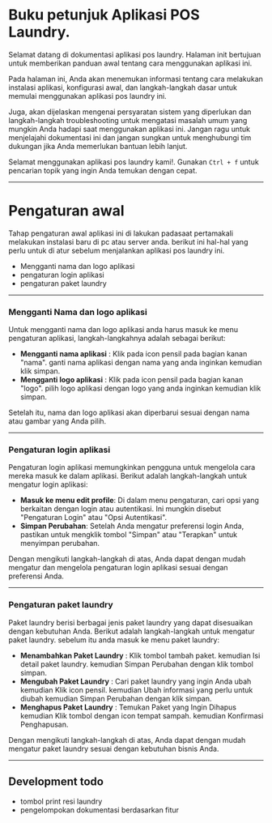# Buku petunjuk Aplikasi POS Laundry.

Selamat datang di dokumentasi aplikasi pos laundry. Halaman init bertujuan untuk memberikan panduan awal tentang cara menggunakan aplikasi ini.

Pada halaman ini, Anda akan menemukan informasi tentang cara melakukan instalasi aplikasi, konfigurasi awal, dan langkah-langkah dasar untuk memulai menggunakan aplikasi pos laundry ini.

Juga, akan dijelaskan mengenai persyaratan sistem yang diperlukan dan langkah-langkah troubleshooting untuk mengatasi masalah umum yang mungkin Anda hadapi saat menggunakan aplikasi ini. Jangan ragu untuk menjelajahi dokumentasi ini dan jangan sungkan untuk menghubungi tim dukungan jika Anda memerlukan bantuan lebih lanjut.

Selamat menggunakan aplikasi pos laundry kami!. Gunakan `Ctrl + f` untuk pencarian topik yang ingin Anda temukan dengan cepat.

---

# Pengaturan awal

Tahap pengaturan awal aplikasi ini di lakukan padasaat pertamakali melakukan instalasi baru di pc atau server anda. berikut ini hal-hal yang perlu untuk di atur sebelum menjalankan aplikasi pos laundry ini.

-   Mengganti nama dan logo aplikasi
-   pengaturan login aplikasi
-   pengaturan paket laundry

---

### Mengganti Nama dan logo aplikasi

Untuk mengganti nama dan logo aplikasi anda harus masuk ke menu pengaturan aplikasi, langkah-langkahnya adalah sebagai berikut:

-   **Mengganti nama aplikasi** : Klik pada icon pensil pada bagian kanan "nama". ganti nama aplikasi dengan nama yang anda inginkan kemudian klik simpan.
-   **Mengganti logo aplikasi** : Klik pada icon pensil pada bagian kanan "logo". pilih logo aplikasi dengan logo yang anda inginkan kemudian klik simpan.

Setelah itu, nama dan logo aplikasi akan diperbarui sesuai dengan nama atau gambar yang Anda pilih.

---

### Pengaturan login aplikasi

Pengaturan login aplikasi memungkinkan pengguna untuk mengelola cara mereka masuk ke dalam aplikasi. Berikut adalah langkah-langkah untuk mengatur login aplikasi:

-   **Masuk ke menu edit profile**: Di dalam menu pengaturan, cari opsi yang berkaitan dengan login atau autentikasi. Ini mungkin disebut "Pengaturan Login" atau "Opsi Autentikasi".
-   **Simpan Perubahan**: Setelah Anda mengatur preferensi login Anda, pastikan untuk mengklik tombol "Simpan" atau "Terapkan" untuk menyimpan perubahan.

Dengan mengikuti langkah-langkah di atas, Anda dapat dengan mudah mengatur dan mengelola pengaturan login aplikasi sesuai dengan preferensi Anda.

---

### Pengaturan paket laundry

Paket laundry berisi berbagai jenis paket laundry yang dapat disesuaikan dengan kebutuhan Anda. Berikut adalah langkah-langkah untuk mengatur paket laundry. sebelum itu anda masuk ke menu paket laundry:

-   **Menambahkan Paket Laundry** : Klik tombol tambah paket. kemudian Isi detail paket laundry. kemudian Simpan Perubahan dengan klik tombol simpan.
-   **Mengubah Paket Laundry** : Cari paket laundry yang ingin Anda ubah kemudian Klik icon pensil. kemudian Ubah informasi yang perlu untuk diubah kemudian Simpan Perubahan dengan klik simpan.
-   **Menghapus Paket Laundry** : Temukan Paket yang Ingin Dihapus kemudian Klik tombol dengan icon tempat sampah. kemudian Konfirmasi Penghapusan.

Dengan mengikuti langkah-langkah di atas, Anda dapat dengan mudah mengatur paket laundry sesuai dengan kebutuhan bisnis Anda.

---

## Development todo

-   tombol print resi laundry
-   pengelompokan dokumentasi berdasarkan fitur
